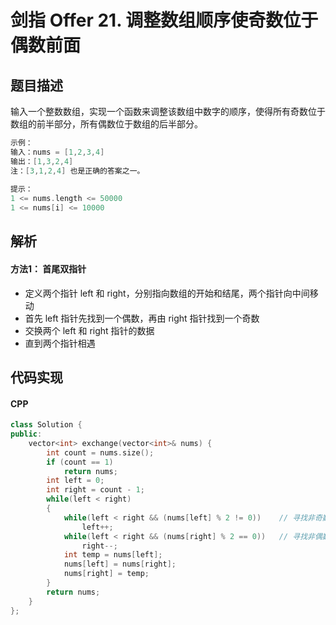 # 剑指 Offer 21. 调整数组顺序使奇数位于偶数前面

## 题目描述
输入一个整数数组，实现一个函数来调整该数组中数字的顺序，使得所有奇数位于数组的前半部分，所有偶数位于数组的后半部分。

```c
示例：
输入：nums = [1,2,3,4]
输出：[1,3,2,4] 
注：[3,1,2,4] 也是正确的答案之一。
 
提示：
1 <= nums.length <= 50000
1 <= nums[i] <= 10000
```

## 解析
#### 方法1： 首尾双指针
- 定义两个指针 left 和 right，分别指向数组的开始和结尾，两个指针向中间移动
- 首先 left 指针先找到一个偶数，再由 right 指针找到一个奇数
- 交换两个 left 和 right 指针的数据
- 直到两个指针相遇

## 代码实现
#### CPP
```C++
class Solution {
public:
    vector<int> exchange(vector<int>& nums) {
        int count = nums.size();
        if (count == 1)
            return nums;
        int left = 0;
        int right = count - 1;
        while(left < right)
        {
            while(left < right && (nums[left] % 2 != 0))    // 寻找非奇数
                left++;
            while(left < right && (nums[right] % 2 == 0))   // 寻找非偶数
                right--;
            int temp = nums[left];
            nums[left] = nums[right];
            nums[right] = temp;
        }
        return nums;
    }
};
```
